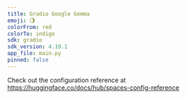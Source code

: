 ```yaml
---
title: Gradio Google Gemma
emoji: 🌖
colorFrom: red
colorTo: indigo
sdk: gradio
sdk_version: 4.19.1
app_file: main.py
pinned: false
---
```


Check out the configuration reference at https://huggingface.co/docs/hub/spaces-config-reference

